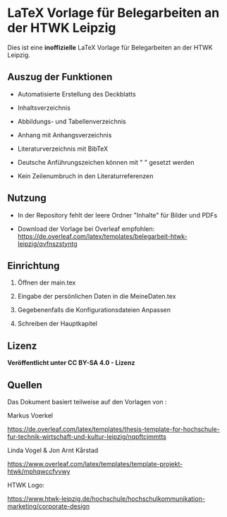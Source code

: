 # LaTeX Vorlage für Belegarbeiten an der HTWK Leipzig

Dies ist eine **inoffizielle** LaTeX Vorlage für Belegarbeiten an der HTWK Leipzig.

## Auszug der Funktionen

- Automatisierte Erstellung des Deckblatts

- Inhaltsverzeichnis

- Abbildungs- und Tabellenverzeichnis

- Anhang mit Anhangsverzeichnis

- Literaturverzeichnis mit BibTeX

- Deutsche Anführungszeichen können mit " " gesetzt werden

- Kein Zeilenumbruch in den Literaturreferenzen

## Nutzung
  
- In der Repository fehlt der leere Ordner "Inhalte" für Bilder und PDFs

- Download der Vorlage bei Overleaf empfohlen: https://de.overleaf.com/latex/templates/belegarbeit-htwk-leipzig/qvfnszstyntg

## Einrichtung

1. Öffnen der main.tex

2. Eingabe der persönlichen Daten in die MeineDaten.tex

3. Gegebenenfalls die Konfigurationsdateien Anpassen

4. Schreiben der Hauptkapitel

## Lizenz

**Veröffentlicht unter CC BY-SA 4.0 - Lizenz** 

## Quellen

Das Dokument basiert teilweise auf den Vorlagen von :

Markus Voerkel

https://de.overleaf.com/latex/templates/thesis-template-for-hochschule-fur-technik-wirtschaft-und-kultur-leipzig/nqpftcjmmtts

Linda Vogel & Jon Arnt Kårstad

https://www.overleaf.com/latex/templates/template-projekt-htwk/mphqwccfvvwy

HTWK Logo:

https://www.htwk-leipzig.de/hochschule/hochschulkommunikation-marketing/corporate-design
